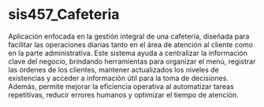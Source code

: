# sis457_Cafeteria
Aplicación enfocada en la gestión integral de una cafetería, diseñada para facilitar las operaciones diarias tanto en el área de atención al cliente como en la parte administrativa. Este sistema ayuda a centralizar la información clave del negocio, brindando herramientas para organizar el menú, registrar las órdenes de los clientes, mantener actualizados los niveles de existencias y acceder a información útil para la toma de decisiones.
Además, permite mejorar la eficiencia operativa al automatizar tareas repetitivas, reducir errores humanos y optimizar el tiempo de atención.
